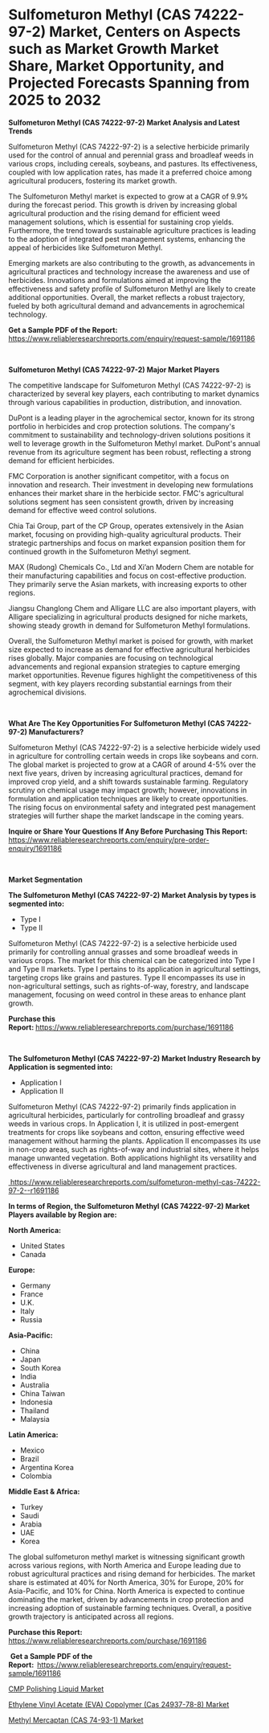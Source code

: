 <p><h1>Sulfometuron Methyl (CAS 74222-97-2) Market, Centers on Aspects such as Market Growth Market Share, Market Opportunity, and Projected Forecasts Spanning from 2025 to 2032</h1></p><p><strong>Sulfometuron Methyl (CAS 74222-97-2) Market Analysis and Latest Trends</strong></p>
<p><p>Sulfometuron Methyl (CAS 74222-97-2) is a selective herbicide primarily used for the control of annual and perennial grass and broadleaf weeds in various crops, including cereals, soybeans, and pastures. Its effectiveness, coupled with low application rates, has made it a preferred choice among agricultural producers, fostering its market growth.</p><p>The Sulfometuron Methyl market is expected to grow at a CAGR of 9.9% during the forecast period. This growth is driven by increasing global agricultural production and the rising demand for efficient weed management solutions, which is essential for sustaining crop yields. Furthermore, the trend towards sustainable agriculture practices is leading to the adoption of integrated pest management systems, enhancing the appeal of herbicides like Sulfometuron Methyl. </p><p>Emerging markets are also contributing to the growth, as advancements in agricultural practices and technology increase the awareness and use of herbicides. Innovations and formulations aimed at improving the effectiveness and safety profile of Sulfometuron Methyl are likely to create additional opportunities. Overall, the market reflects a robust trajectory, fueled by both agricultural demand and advancements in agrochemical technology.</p></p>
<p><strong>Get a Sample PDF of the Report:&nbsp;</strong> <a href="https://www.reliableresearchreports.com/enquiry/request-sample/1691186?utm_campaign=40&utm_medium=2&utm_source=Github&utm_content=ia&utm_term=07012025&utm_id=sulfometuron-methyl-cas-74222-97-2">https://www.reliableresearchreports.com/enquiry/request-sample/1691186</a></p>
<p>&nbsp;</p>
<p><strong>Sulfometuron Methyl (CAS 74222-97-2) Major Market Players</strong></p>
<p><p>The competitive landscape for Sulfometuron Methyl (CAS 74222-97-2) is characterized by several key players, each contributing to market dynamics through various capabilities in production, distribution, and innovation. </p><p>DuPont is a leading player in the agrochemical sector, known for its strong portfolio in herbicides and crop protection solutions. The company's commitment to sustainability and technology-driven solutions positions it well to leverage growth in the Sulfometuron Methyl market. DuPont's annual revenue from its agriculture segment has been robust, reflecting a strong demand for efficient herbicides.</p><p>FMC Corporation is another significant competitor, with a focus on innovation and research. Their investment in developing new formulations enhances their market share in the herbicide sector. FMC's agricultural solutions segment has seen consistent growth, driven by increasing demand for effective weed control solutions.</p><p>Chia Tai Group, part of the CP Group, operates extensively in the Asian market, focusing on providing high-quality agricultural products. Their strategic partnerships and focus on market expansion position them for continued growth in the Sulfometuron Methyl segment.</p><p>MAX (Rudong) Chemicals Co., Ltd and Xi’an Modern Chem are notable for their manufacturing capabilities and focus on cost-effective production. They primarily serve the Asian markets, with increasing exports to other regions.</p><p>Jiangsu Changlong Chem and Alligare LLC are also important players, with Alligare specializing in agricultural products designed for niche markets, showing steady growth in demand for Sulfometuron Methyl formulations.</p><p>Overall, the Sulfometuron Methyl market is poised for growth, with market size expected to increase as demand for effective agricultural herbicides rises globally. Major companies are focusing on technological advancements and regional expansion strategies to capture emerging market opportunities. Revenue figures highlight the competitiveness of this segment, with key players recording substantial earnings from their agrochemical divisions.</p></p>
<p>&nbsp;</p>
<p><strong>What Are The Key Opportunities For Sulfometuron Methyl (CAS 74222-97-2) Manufacturers?</strong></p>
<p><p>Sulfometuron Methyl (CAS 74222-97-2) is a selective herbicide widely used in agriculture for controlling certain weeds in crops like soybeans and corn. The global market is projected to grow at a CAGR of around 4-5% over the next five years, driven by increasing agricultural practices, demand for improved crop yield, and a shift towards sustainable farming. Regulatory scrutiny on chemical usage may impact growth; however, innovations in formulation and application techniques are likely to create opportunities. The rising focus on environmental safety and integrated pest management strategies will further shape the market landscape in the coming years.</p></p>
<p><strong>Inquire or Share Your Questions If Any Before Purchasing This Report:</strong> <a href="https://www.reliableresearchreports.com/enquiry/pre-order-enquiry/1691186?utm_campaign=40&utm_medium=2&utm_source=Github&utm_content=ia&utm_term=07012025&utm_id=sulfometuron-methyl-cas-74222-97-2">https://www.reliableresearchreports.com/enquiry/pre-order-enquiry/1691186</a></p>
<p>&nbsp;</p>
<p><strong>Market Segmentation</strong></p>
<p><strong>The Sulfometuron Methyl (CAS 74222-97-2) Market Analysis by types is segmented into:</strong></p>
<p><ul><li>Type I</li><li>Type II</li></ul></p>
<p><p>Sulfometuron Methyl (CAS 74222-97-2) is a selective herbicide used primarily for controlling annual grasses and some broadleaf weeds in various crops. The market for this chemical can be categorized into Type I and Type II markets. Type I pertains to its application in agricultural settings, targeting crops like grains and pastures. Type II encompasses its use in non-agricultural settings, such as rights-of-way, forestry, and landscape management, focusing on weed control in these areas to enhance plant growth.</p></p>
<p><strong>Purchase this Report:&nbsp;</strong><a href="https://www.reliableresearchreports.com/purchase/1691186?utm_campaign=40&utm_medium=2&utm_source=Github&utm_content=ia&utm_term=07012025&utm_id=sulfometuron-methyl-cas-74222-97-2">https://www.reliableresearchreports.com/purchase/1691186</a></p>
<p>&nbsp;</p>
<p><strong>The Sulfometuron Methyl (CAS 74222-97-2) Market Industry Research by Application is segmented into:</strong></p>
<p><ul><li>Application I</li><li>Application II</li></ul></p>
<p><p>Sulfometuron Methyl (CAS 74222-97-2) primarily finds application in agricultural herbicides, particularly for controlling broadleaf and grassy weeds in various crops. In Application I, it is utilized in post-emergent treatments for crops like soybeans and cotton, ensuring effective weed management without harming the plants. Application II encompasses its use in non-crop areas, such as rights-of-way and industrial sites, where it helps manage unwanted vegetation. Both applications highlight its versatility and effectiveness in diverse agricultural and land management practices.</p></p>
<p><a href="https://www.reliableresearchreports.com/sulfometuron-methyl-cas-74222-97-2--r1691186?utm_campaign=40&utm_medium=2&utm_source=Github&utm_content=ia&utm_term=07012025&utm_id=sulfometuron-methyl-cas-74222-97-2">&nbsp;https://www.reliableresearchreports.com/sulfometuron-methyl-cas-74222-97-2--r1691186</a></p>
<p><strong>In terms of Region, the Sulfometuron Methyl (CAS 74222-97-2) Market Players available by Region are:</strong></p>
<p>
    <p> <strong> North America: </strong>
        <ul>
            <li>United States</li>
            <li>Canada</li>
        </ul>
        </p> 
    <p> <strong> Europe: </strong>
        <ul>
            <li>Germany</li>
            <li>France</li>
            <li>U.K.</li>
            <li>Italy</li>
            <li>Russia</li>
        </ul>
        </p> 
    <p> <strong> Asia-Pacific: </strong>
        <ul>
            <li>China</li>
            <li>Japan</li>
            <li>South Korea</li>
            <li>India</li>
            <li>Australia</li>
            <li>China Taiwan</li>
            <li>Indonesia</li>
            <li>Thailand</li>
            <li>Malaysia</li>
        </ul>
        </p> 
    <p> <strong> Latin America: </strong>
        <ul>
            <li>Mexico</li>
            <li>Brazil</li>
            <li>Argentina Korea</li>
            <li>Colombia</li>
        </ul>
        </p> 
    <p> <strong> Middle East & Africa: </strong>
        <ul>
            <li>Turkey</li>
            <li>Saudi</li>
            <li>Arabia</li>
            <li>UAE</li>
            <li>Korea</li>
        </ul>
    </p>
    </p>
<p><p>The global sulfometuron methyl market is witnessing significant growth across various regions, with North America and Europe leading due to robust agricultural practices and rising demand for herbicides. The market share is estimated at 40% for North America, 30% for Europe, 20% for Asia-Pacific, and 10% for China. North America is expected to continue dominating the market, driven by advancements in crop protection and increasing adoption of sustainable farming techniques. Overall, a positive growth trajectory is anticipated across all regions.</p></p>
<p><strong>Purchase this Report: </strong><a href="https://www.reliableresearchreports.com/purchase/1691186?utm_campaign=40&utm_medium=2&utm_source=Github&utm_content=ia&utm_term=07012025&utm_id=sulfometuron-methyl-cas-74222-97-2">https://www.reliableresearchreports.com/purchase/1691186</a></p>
<p>&nbsp;<strong>Get a Sample PDF of the Report:&nbsp;&nbsp;</strong><a href="https://www.reliableresearchreports.com/enquiry/request-sample/1691186?utm_campaign=40&utm_medium=2&utm_source=Github&utm_content=ia&utm_term=07012025&utm_id=sulfometuron-methyl-cas-74222-97-2">https://www.reliableresearchreports.com/enquiry/request-sample/1691186</a></p>
<p><strong></strong></p>
<p><p><a href="https://github.com/lvaill871987/Market-Research-Report-List-1/blob/main/cmp-polishing-liquid-market.md?utm_campaign=40&utm_medium=2&utm_source=Github&utm_content=ia&utm_term=07012025&utm_id=sulfometuron-methyl-cas-74222-97-2">CMP Polishing Liquid Market</a></p><p><a href="https://github.com/tanekacalderon743/Market-Research-Report-List-1/blob/main/ethylene-vinyl-acetate-eva-copolymer-cas-24937-78-8-market.md?utm_campaign=40&utm_medium=2&utm_source=Github&utm_content=ia&utm_term=07012025&utm_id=sulfometuron-methyl-cas-74222-97-2">Ethylene Vinyl Acetate (EVA) Copolymer (Cas 24937-78-8) Market</a></p><p><a href="https://github.com/klaassenmackenzie6/Market-Research-Report-List-1/blob/main/methyl-mercaptan-cas-74-93-1-market.md?utm_campaign=40&utm_medium=2&utm_source=Github&utm_content=ia&utm_term=07012025&utm_id=sulfometuron-methyl-cas-74222-97-2">Methyl Mercaptan (CAS 74-93-1) Market</a></p></p>